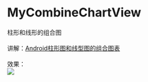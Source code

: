 # MyCombineChartView
柱形和线形的组合图  <br/><br/>
讲解：[Android柱形图和线型图的组合图表](http://blog.csdn.net/mingyunxiaohai/article/details/51859275) <br/><br/>
效果：<br/>
![](https://github.com/chsmy/MyCombineChartView/blob/master/app/166.gif)
